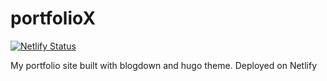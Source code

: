 # portfolioX
[![Netlify Status](https://api.netlify.com/api/v1/badges/77fb0d8a-5a47-474b-acc7-418da32d8b93/deploy-status)](https://app.netlify.com/sites/benthecoder/deploys)

My portfolio site built with blogdown and hugo theme. Deployed on Netlify
